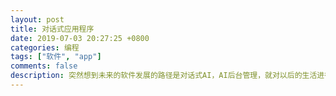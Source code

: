 ```yaml
---
layout: post
title: 对话式应用程序 
date: 2019-07-03 20:27:25 +0800 
categories: 编程 
tags: ["软件", "app"]
comments: false
description: 突然想到未来的软件发展的路径是对话式AI，AI后台管理，就对以后的生活进行一些分析和思考，在此刻的思考并不完善，以后若有机会继续完善。
---
```

